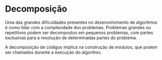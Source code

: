 # Decomposição

Uma das grandes dificuldades presentes no desenvolvimento de algoritmos é como lidar com a complexidade dos problemas. Problemas grandes ou repetitivos podem ser decompostos em pequenos problemas, com partes exclusivas para a resolução de determinadas partes do problema.

A decomposição de códigos implica na construção de módulos, que podem ser chamados durante a execução do algoritmo.

